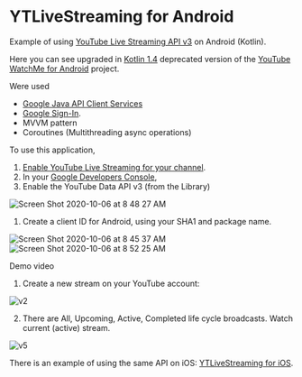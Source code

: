 # YTLiveStreaming for Android

Example of using [YouTube Live Streaming API v3](https://developers.google.com/youtube/v3/live/docs) on Android (Kotlin).

Here you can see upgraded in [Kotlin 1.4](https://github.com/JetBrains/kotlin/releases/tag/v1.4.10) deprecated version of the [YouTube WatchMe for Android](https://github.com/youtube/yt-watchme) project.

Were used
- [Google Java API Client Services](https://github.com/googleapis/google-api-java-client-services)
- [Google Sign-In](https://developers.google.com/identity/sign-in/android/sign-in). 
- MVVM pattern
- Coroutines (Multithreading async operations)

To use this application,

1. [Enable YouTube Live Streaming for your channel](https://support.google.com/youtube/answer/2474026?hl=en).
1. In your [Google Developers Console](https://console.developers.google.com),
 1. Enable the YouTube Data API v3 (from the Library)
 
![Screen Shot 2020-10-06 at 8 48 27 AM](https://user-images.githubusercontent.com/2775621/95163961-b6a7fb00-07b1-11eb-9b06-42fef871cb2f.png) 

 1. Create a client ID for Android, using your SHA1 and package name.
 
![Screen Shot 2020-10-06 at 8 45 37 AM](https://user-images.githubusercontent.com/2775621/95163944-abed6600-07b1-11eb-8e4e-c9cd1693e4a6.png)
![Screen Shot 2020-10-06 at 8 52 25 AM](https://user-images.githubusercontent.com/2775621/95163976-bc9ddc00-07b1-11eb-96ee-5540d0ab3d34.png)

Demo  video
1. Create a new stream on your YouTube account:

![v2](https://user-images.githubusercontent.com/2775621/95176102-0f34c380-07c5-11eb-99bf-84e38c6fe781.gif)

2. There are All, Upcoming, Active, Completed life cycle broadcasts. Watch current (active) stream.

![v5](https://user-images.githubusercontent.com/2775621/95176316-62a71180-07c5-11eb-8565-71baae59234f.gif)

There is an example of using the same API on iOS: [YTLiveStreaming for iOS](https://github.com/SKrotkih/YTLiveStreaming). 
